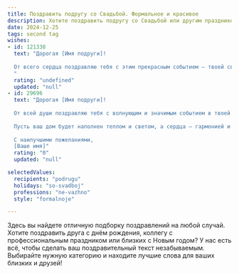 ```yaml
---
title: Поздравить подругу со Свадьбой. Формальное и красивое
description: Хотите поздравить подругу со Свадьбой или другим праздником? Наш ИИ создаст незабываемое поздравление, а вы обязательно выделитесь среди других.  
date: 2024-12-25
tags: second tag
wishes:
- id: 121338
  text: "Дорогая [Имя подруги]!
  
  От всего сердца поздравляю тебя с этим прекрасным событием – твоей свадьбой! Желаю тебе и твоему любимому мужу безграничного счастья, крепкой любви, которая будет с годами только крепче, взаимопонимания и верности. Пусть ваш семейный очаг всегда будет полон тепла, уюта и радости.  Пусть жизнь ваша будет яркой и незабываемой, наполненной  взаимной поддержкой и счастьем,  а каждый прожитый вместе день будет наполнен любовью и гармонией.  Горько!
  "
  rating: "undefined"
  updated: "null"
- id: 29696
  text: "Дорогая [Имя подруги]!
  
  От всей души поздравляю тебя с волнующим и значимым событием в твоей жизни — днем вашей свадьбы! Пусть этот день станет началом вашей совместной истории, насыщенной счастьем, пониманием и любовью. Желаю вам взаимной поддержки и уважения, а также чтобы каждый новый день приносил радость и вдохновение.
  
  Пусть ваш дом будет наполнен теплом и светом, а сердца — гармонией и нежностью. Надеюсь, что вместе вы преодолеете все преграды и станете надежной опорой друг для друга.
  
  С наилучшими пожеланиями,
  [Ваше имя]"
  rating: "0"
  updated: "null"

selectedValues:
  recipients: "podrugu"
  holidays: "so-svadboj"
  professions: "ne-vazhno"
  style: "formalnoje"

---
```


Здесь вы найдете отличную подборку поздравлений на любой случай. 
Хотите поздравить друга с днём рождения, коллегу с профессиональным праздником или близких с Новым годом? У нас есть всё, чтобы сделать ваш поздравительный текст незабываемым. Выбирайте нужную категорию и находите лучшие слова для ваших близких и друзей!
